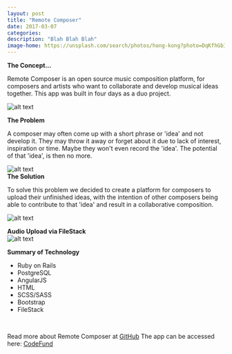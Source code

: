 ```yaml
---
layout: post
title: "Remote Composer"
date: 2017-03-07
categories:
description: "Blah Blah Blah"
image-home: https://unsplash.com/search/photos/hong-kong?photo=DqKfhGbI-sg
---
```

**The Concept...**

<p>Remote Composer is an open source music composition platform, for composers and artists who want to collaborate and develop musical ideas together. This app was built in four days as a duo project.</p>

![alt text](http://i1174.photobucket.com/albums/r613/jgburton/Home_zpsvbqwqja3.png "Remote Composer Homepage")

<!-- Video Test
<iframe width="420" height="315" src="http://www.youtube.com/embed/dQw4w9WgXcQ" frameborder="0" allowfullscreen></iframe>
<br/> -->
**The Problem**
<p>A composer may often come up with a short phrase or 'idea' and not develop it. They may throw it away or forget about it due to lack of interest, inspiration or time. Maybe they won't even record the 'idea'. The potential of that 'idea', is then no more.</p>

![alt text](http://i1174.photobucket.com/albums/r613/jgburton/Ideas_zpsww5zv5vn.png "Remote Composer Ideas Page")
<br/>
**The Solution**
<p>To solve this problem we decided to create a platform for composers to upload their unfinished ideas, with the intention of other composers being able to contribute to that 'idea' and result in a collaborative composition.</p>

![alt text](http://i1174.photobucket.com/albums/r613/jgburton/Submit%20Idea_zpsp6i4us5n.png "Submit Ideas")
 <br/>

**Audio Upload via FileStack**
<br/>
![alt text](http://i1174.photobucket.com/albums/r613/jgburton/Screen%20Shot%202017-03-08%20at%2011.38.29_zpsvyqkewei.png "File Stack")
<br/>

**Summary of Technology**

<ul>
<li>Ruby on Rails</li>
<li>PostgreSQL</li>
<li>AngularJS</li>
<li>HTML</li>
<li>SCSS/SASS</li>
<li>Bootstrap</li>
<li>FileStack</li>
</ul>




<br/>

Read more about Remote Composer at [GitHub](https://github.com/jgburton/wdi_project_4_api)
The app can be accessed here: <a href="https://remotecomposer.herokuapp.com/" target="_blank">CodeFund</a>
